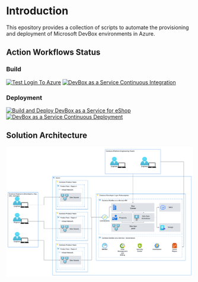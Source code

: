 # Introduction

This epository provides a collection of scripts to automate the provisioning and deployment of Microsoft DevBox environments in Azure.

## Action Workflows Status

### Build

[![Test Login To Azure](https://github.com/Evilazaro/MicrosoftDevBox/actions/workflows/testLoginToAzure.yaml/badge.svg)](https://github.com/Evilazaro/MicrosoftDevBox/actions/workflows/testLoginToAzure.yaml) [![DevBox as a Service Continuous Integration](https://github.com/Evilazaro/MicrosoftDevBox/actions/workflows/devBox-CI.yaml/badge.svg)](https://github.com/Evilazaro/MicrosoftDevBox/actions/workflows/devBox-CI.yaml) 

### Deployment 

[![Build and Deploy DevBox as a Service for eShop](https://github.com/Evilazaro/MicrosoftDevBox/actions/workflows/deployDevBox.yaml/badge.svg)](https://github.com/Evilazaro/MicrosoftDevBox/actions/workflows/deployDevBox.yaml) [![DevBox as a Service Continuous Deployment](https://github.com/Evilazaro/MicrosoftDevBox/actions/workflows/devBox-CD.yaml/badge.svg)](https://github.com/Evilazaro/MicrosoftDevBox/actions/workflows/devBox-CD.yaml)

## Solution Architecture

![Solution Architecture](./images/ContosoDevBox.png)